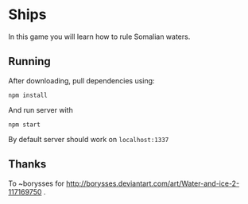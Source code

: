 # Ships

In this game you will learn how to rule Somalian waters.

## Running

After downloading, pull dependencies using:

    npm install

And run server with

    npm start

By default server should work on `localhost:1337`

## Thanks

To ~borysses for http://borysses.deviantart.com/art/Water-and-ice-2-117169750 .